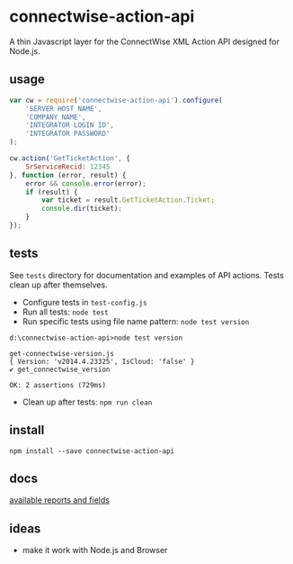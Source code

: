 connectwise-action-api
======================

A thin Javascript layer for the ConnectWise XML Action API designed for Node.js.

usage
-----
```javascript
var cw = require('connectwise-action-api').configure(
	'SERVER HOST NAME',
	'COMPANY NAME',
	'INTEGRATOR LOGIN ID',
	'INTEGRATOR PASSWORD'
);

cw.action('GetTicketAction', {
	SrServiceRecid: 12345
}, function (error, result) {
	error && console.error(error);
	if (result) {
		var ticket = result.GetTicketAction.Ticket;
	    console.dir(ticket);
	}
});
```

tests
-----

See `tests` directory for documentation and examples of API actions.
Tests clean up after themselves.  
* Configure tests in `test-config.js`
* Run all tests: `node test`
* Run specific tests using file name pattern: `node test version`
```
d:\connectwise-action-api>node test version

get-connectwise-version.js
{ Version: 'v2014.4.23325', IsCloud: 'false' }
✔ get_connectwise_version

OK: 2 assertions (729ms)
```
* Clean up after tests: `npm run clean`

install
-------
```
npm install --save connectwise-action-api
```

docs
----

[available reports and fields](./available-reports.md)

ideas
-----
* make it work with Node.js and Browser